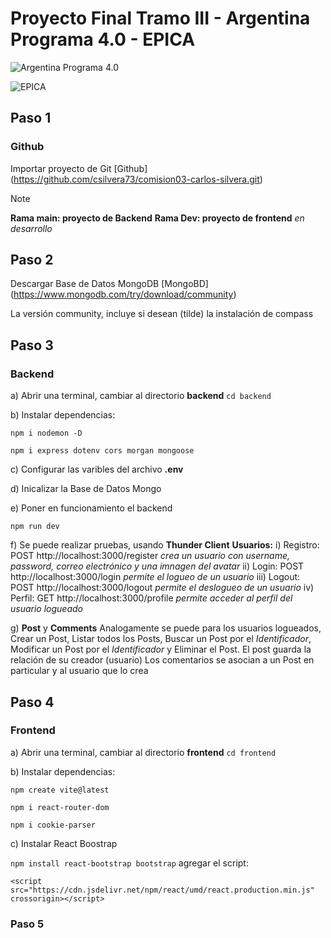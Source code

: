 # Proyecto Final Tramo III - Argentina Programa 4.0 - EPICA
![Argentina Programa 4.0](https://www.argentina.gob.ar/sites/default/files/untitled-3-01_2.png)

![EPICA](https://epica.educativa.org/archivos/logos/EPICA1.png)

## Paso 1

### Github

Importar proyecto de Git
[Github] (https://github.com/csilvera73/comision03-carlos-silvera.git)

> [!NOTE]
> **Rama main: proyecto de Backend**
> **Rama Dev: proyecto de frontend**  *en desarrollo*


## Paso 2

Descargar Base de Datos MongoDB
[MongoBD] (https://www.mongodb.com/try/download/community)

La versión community, incluye si desean (tilde) la instalación de compass

## Paso 3

### Backend

a) Abrir una terminal, cambiar al directorio **backend**
```cd backend```

b) Instalar dependencias:

~~~
npm i nodemon -D
~~~
~~~
npm i express dotenv cors morgan mongoose
~~~

c) Configurar las varibles del archivo **.env**

d) Inicalizar la Base de Datos Mongo

e) Poner en funcionamiento el backend

``` npm run dev ```

f) Se puede realizar pruebas, usando **Thunder Client**
    **Usuarios:**
    i) Registro: POST http://localhost:3000/register
    *crea un usuario con username, password, correo electrónico y una imnagen del avatar*
    ii) Login: POST http://localhost:3000/login
    *permite el logueo de un usuario*
    iii) Logout: POST http://localhost:3000/logout
    *permite el deslogueo de un usuario*
    iv) Perfil: GET http://localhost:3000/profile
    *permite acceder al perfil del usuario logueado*

g) **Post** y **Comments**
    Analogamente se puede para los usuarios logueados, Crear un Post, Listar todos los Posts, Buscar un Post por el *Identificador*, Modificar un Post por el *Identificador* y Eliminar el Post.
    El post guarda la relación de su creador (usuario)
    Los comentarios se asocian a un Post en particular y al usuario que lo crea

## Paso 4

### Frontend

a) Abrir una terminal, cambiar al directorio **frontend**
```cd frontend```

b) Instalar dependencias:

~~~ 
npm create vite@latest
~~~
~~~
npm i react-router-dom
~~~
~~~
npm i cookie-parser
~~~

c) Instalar React Boostrap

 ```npm install react-bootstrap bootstrap```
 agregar el script:

~~~
<script src="https://cdn.jsdelivr.net/npm/react/umd/react.production.min.js" crossorigin></script>
~~~


### Paso 5
